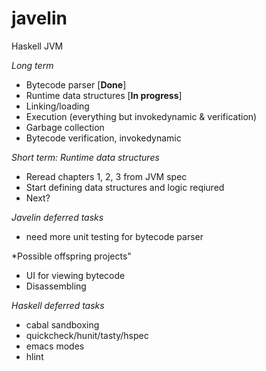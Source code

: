 javelin
=======
Haskell JVM

*Long term*
* Bytecode parser [**Done**]
* Runtime data structures [**In progress**]
* Linking/loading
* Execution (everything but invokedynamic & verification)
* Garbage collection
* Bytecode verification, invokedynamic

*Short term: Runtime data structures*
* Reread chapters 1, 2, 3 from JVM spec
* Start defining data structures and logic reqiured
* Next?

*Javelin deferred tasks*
* need more unit testing for bytecode parser

*Possible offspring projects"
* UI for viewing bytecode
* Disassembling

*Haskell deferred tasks*
* cabal sandboxing
* quickcheck/hunit/tasty/hspec
* emacs modes
* hlint
